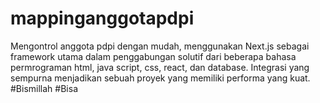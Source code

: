 # mappinganggotapdpi
Mengontrol anggota pdpi dengan mudah, menggunakan Next.js sebagai framework utama dalam penggabungan solutif dari beberapa bahasa permrograman html, java script, css, react, dan database. Integrasi yang sempurna menjadikan sebuah proyek yang memiliki performa yang kuat. #Bismillah #Bisa
